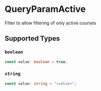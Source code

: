 # QueryParamActive

Filter to allow filtering of only active courses


## Supported Types

### `boolean`

```typescript
const value: boolean = true;
```

### `string`

```typescript
const value: string = "<value>";
```


